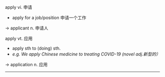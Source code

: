 apply vi. 申请

+ apply for a job/position 申请一个工作

-> applicant n. 申请人

apply vt. 应用

+ apply sth to (doing) sth.
+ *e.g. We apply Chinese medicine to treating COVID-19 (novel adj.新型的）*

-> application n. 应用

---

